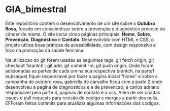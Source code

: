 # GIA_bimestral

Este repositório contém o desenvolvimento de um site sobre o **Outubro Rosa**, focado em conscientizar sobre a prevenção e diagnóstico precoce do câncer de mama. O site inclui cinco páginas principais: **Home**, **Sobre**, **Prevenção**, **Diagnóstico** e **Contato**. Desenvolvido com HTML e CSS, o projeto utiliza boas práticas de acessibilidade, com design responsivo e foco na promoção da saúde feminina.

Na utilizacao do git foram usadas as seguintes tags: git fetch origin; git checkout 'brantch'; git add; git commit -m; git push origin. Onde foram adicionadas as partes de cada um na sua respectiva brantch, na parte1 eu(isaque) fiquei responsavel por fazer a pagina inicial "home" e sobre a campanha do outubro rosa, gabrielly de carvalho ficou com a parte 2 onde desenvolveu a pagina de diagnosticos e a de prevencao, e carlos adriano responsavel pela parte 3, paginas de contato e o css. Alem de ser criadas issues e pull requests para revisão do codigo e merges a partir dos pulls. EFForam feitos commits para atualizar algumas informacões dos codigos.
